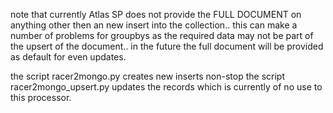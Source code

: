 note that currently Atlas SP does not provide the FULL DOCUMENT on anything other then an new insert into the collection.. 
this can make a number of problems for groupbys as the required data may not be part of the upsert of the document..
in the future the full document will be provided as default for even updates. 

the script racer2mongo.py creates new inserts non-stop
the script racer2mongo_upsert.py updates the records which is currently of no use to this processor.
